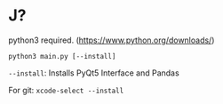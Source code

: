 # J?

python3 required. (https://www.python.org/downloads/)

`python3 main.py [--install]`

`--install`: Installs PyQt5 Interface and Pandas

For git: `xcode-select --install`

